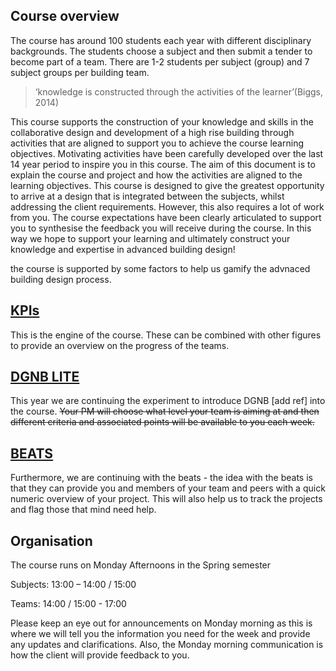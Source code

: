 ## Course overview 
The course has around 100 students each year with different disciplinary backgrounds. The students choose a subject and then submit a tender to become part of a team. There are 1-2 students per subject (group) and 7 subject groups per building team. 

> ‘knowledge is constructed through the activities of the learner’ ​(Biggs, 2014)​ 

This course supports the construction of your knowledge and skills in the collaborative design and development of a high rise building through activities that are aligned to support you to achieve the course learning objectives. Motivating activities have been carefully developed over the last 14 year period to inspire you in this course. The aim of this document is to explain the course and project and how the activities are aligned to the learning objectives. This course is designed to give the greatest opportunity to arrive at a design that is integrated between the subjects, whilst addressing the client requirements. However, this also requires a lot of work from you. The course expectations have been clearly articulated to support you to synthesise the feedback you will receive during the course. In this way we hope to support your learning and ultimately construct your knowledge and expertise in advanced building design! 

the course is supported by some factors to help us gamify the advnaced building design process.

## [KPIs](KPIs/README.md)
This is the engine of the course. These can be combined with other figures to provide an overview on the progress of the teams.

## [DGNB LITE](/Tools/DGNBLite/README.md)
This year we are continuing the experiment to introduce DGNB [add ref] into the course. ~~Your PM will choose what level your team is aiming at and then different criteria and associated points will be available to you each week.~~

## [BEATS](BEATS/README.md)

Furthermore, we are continuing with the beats - the idea with the beats is that they can provide you and members of your team and peers with a quick numeric overview of your project. This will also help us to track the projects and flag those that mind need help.	 

## Organisation 

The course runs on Monday Afternoons in the Spring semester 

Subjects: 13:00 – 14:00 / 15:00 

Teams: 14:00 / 15:00 - 17:00 

Please keep an eye out for announcements on Monday morning as this is where we will tell you the information you need for the week and provide any updates and clarifications. Also, the Monday morning communication is how the client will provide feedback to you. 
